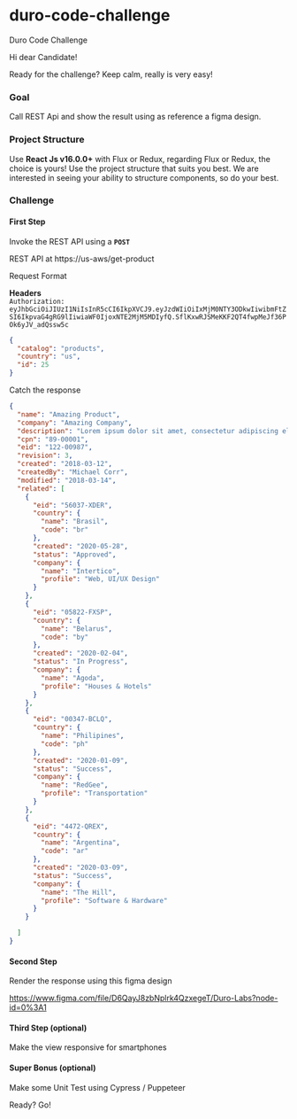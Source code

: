 # duro-code-challenge
Duro Code Challenge


Hi dear Candidate!


Ready for the challenge? Keep calm, really is very easy! 

### Goal

Call REST Api and show the result using as reference a figma design.

### Project Structure

Use <b>React Js v16.0.0+</b> with Flux or Redux, regarding Flux or Redux, the choice is yours!
Use the project structure that suits you best. We are interested in seeing your ability to structure components, so do your best. 

### Challenge

#### First Step

Invoke the REST API using a <code><b>POST</b></code>

REST API at https://us-aws/get-product

Request Format

<b>Headers</b>
<br/>
<code>Authorization: eyJhbGciOiJIUzI1NiIsInR5cCI6IkpXVCJ9.eyJzdWIiOiIxMjM0NTY3ODkwIiwibmFtZSI6IkpvaG4gRG9lIiwiaWF0IjoxNTE2MjM5MDIyfQ.SflKxwRJSMeKKF2QT4fwpMeJf36POk6yJV_adQssw5c</code>

```json
{
  "catalog": "products",
  "country": "us",
  "id": 25
}
```

Catch the response

```json
{
  "name": "Amazing Product",
  "company": "Amazing Company",
  "description": "Lorem ipsum dolor sit amet, consectetur adipiscing elit, sed do eiusmod tempor incididunt ut labore et dolore magna aliqua. Ut enim ad minim veniam, quis nostrud exercitation ullamco laboris nisi ut aliquip ex ea commodo consequat.",
  "cpn": "89-00001",
  "eid": "122-00987",
  "revision": 3,
  "created": "2018-03-12",
  "createdBy": "Michael Corr",
  "modified": "2018-03-14",
  "related": [
    {
      "eid": "56037-XDER",
      "country": {
        "name": "Brasil",
        "code": "br"
      },
      "created": "2020-05-28",
      "status": "Approved",
      "company": {
        "name": "Intertico",
        "profile": "Web, UI/UX Design"
      }
    },
    {
      "eid": "05822-FXSP",
      "country": {
        "name": "Belarus",
        "code": "by"
      },
      "created": "2020-02-04",
      "status": "In Progress",
      "company": {
        "name": "Agoda",
        "profile": "Houses & Hotels"
      }
    },
    {
      "eid": "00347-BCLQ",
      "country": {
        "name": "Philipines",
        "code": "ph"
      },
      "created": "2020-01-09",
      "status": "Success",
      "company": {
        "name": "RedGee",
        "profile": "Transportation"
      }
    },
    {
      "eid": "4472-QREX",
      "country": {
        "name": "Argentina",
        "code": "ar"
      },
      "created": "2020-03-09",
      "status": "Success",
      "company": {
        "name": "The Hill",
        "profile": "Software & Hardware"
      }
    }

  ]
}
```

#### Second Step

Render the response using this figma design

https://www.figma.com/file/D6QayJ8zbNplrk4QzxegeT/Duro-Labs?node-id=0%3A1

#### Third Step (optional)

Make the view responsive for smartphones

#### Super Bonus (optional)

Make some Unit Test using Cypress / Puppeteer

Ready? Go!
